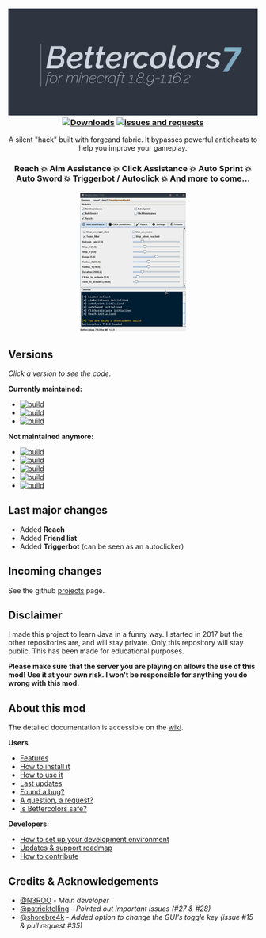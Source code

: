 <h3 align="center">
  <img src=".github/header.png">
  <br>
  <a href="https://github.com/N3ROO/Bettercolors/releases"><img alt="Downloads" src="https://img.shields.io/github/downloads/n3roo/bettercolors/total.svg"/></a>
    <a href="https://github.com/N3ROO/Bettercolors/issues"><img alt="issues and requests" src="https://img.shields.io/github/issues/n3roo/bettercolors.svg?label=issues%20or%20requests"/></a>
</h3>

<p align="center">
  A silent "hack" built with forgeand fabric. It bypasses powerful anticheats to help you improve your gameplay.
</p>

<h3 align="center">
  <b>Reach 💥 Aim Assistance 💥 Click Assistance 💥 Auto Sprint 💥 Auto Sword 💥 Triggerbot / Autoclick 💥 And more to come...</b>
  <br><br>
  <img src=".github/illustration.gif">
</h3>

## Versions
*Click a version to see the code.*

**Currently maintained:**
- [![build](https://img.shields.io/github/workflow/status/N3ROO/Bettercolors/Build%20MC1.8.9?label=Bettercolors%207.1.0%20for%20MC1.8.9%20(forge))](https://github.com/N3ROO/Bettercolors/tree/MC_1.8.9)
- [![build](https://img.shields.io/github/workflow/status/N3ROO/Bettercolors/Build%20MC1.16.2?label=Bettercolors%207.3.0%20for%20MC1.16.2%20(forge))](https://github.com/N3ROO/Bettercolors/tree/MC_1.16.2)
- [![build](https://img.shields.io/github/workflow/status/N3ROO/Bettercolors/Build%20MC1.16.2_fabric?label=Bettercolors%207.2.0%20for%20MC1.16.2%20(fabric))](https://github.com/N3ROO/Bettercolors/tree/MC_1.16.2_fabric)

**Not maintained anymore:**
- [![build](https://img.shields.io/github/workflow/status/N3ROO/Bettercolors/Build%20MC1.12.2?label=Bettercolors%206.1.0%20for%20MC1.12.2%20(forge))](https://github.com/N3ROO/Bettercolors/tree/MC_1.12.2)
- [![build](https://img.shields.io/github/workflow/status/N3ROO/Bettercolors/Build%20MC1.13.2?label=Bettercolors%206.0.0%20for%20MC1.13.2%20(forge))](https://github.com/N3ROO/Bettercolors/tree/MC_1.13.2)
- [![build](https://img.shields.io/github/workflow/status/N3ROO/Bettercolors/Build%20MC1.14.4?label=Bettercolors%206.1.0%20for%20MC1.14.4%20(forge))](https://github.com/N3ROO/Bettercolors/tree/MC_1.14.4)
- [![build](https://img.shields.io/github/workflow/status/N3ROO/Bettercolors/Build%20MC1.15.2?label=Bettercolors%206.1.2%20for%20MC1.15.2%20(forge))](https://github.com/N3ROO/Bettercolors/tree/MC_1.15.2)
- [![build](https://img.shields.io/github/workflow/status/N3ROO/Bettercolors/Build%20MC1.16.1?label=Bettercolors%207.2.0%20for%20MC1.16.1%20(forge))](https://github.com/N3ROO/Bettercolors/tree/MC_1.16.1)


## Last major changes

- Added **Reach**
- Added **Friend list**
- Added **Triggerbot** (can be seen as an autoclicker)

## Incoming changes

See the github [projects](https://github.com/N3ROO/Bettercolors/projects) page.

## Disclaimer

I made this project to learn Java in a funny way. I started in 2017 but the other repositories are, and will stay private. Only this repository will stay public. This has been made for educational purposes.

**Please make sure that the server you are playing on allows the use of this mod! Use it at your own risk. I won't be responsible for anything you do wrong with this mod.**

## About this mod

The detailed documentation is accessible on the [wiki](https://github.com/N3ROO/Bettercolors/wiki).

**Users**
- [Features](https://github.com/N3ROO/Bettercolors/wiki/2.-Features)
- [How to install it](https://github.com/N3ROO/Bettercolors/wiki/1.-User-section)
- [How to use it](https://github.com/N3ROO/Bettercolors/wiki/1.-User-section)
- [Last updates](https://github.com/N3ROO/Bettercolors/wiki/4.-Updates-&-Support-roadmap)
- [Found a bug?](https://github.com/N3ROO/Bettercolors/issues/new?assignees=&labels=&template=bug_report.md&title=)
- [A question, a request?](https://github.com/N3ROO/Bettercolors/issues/new?assignees=&labels=&template=feature_request.md&title=)
- [Is Bettercolors safe?](https://github.com/N3ROO/Bettercolors/wiki/0.-What-makes-Bettercolors-undetectable)

**Developers:**
- [How to set up your development environment](https://github.com/N3ROO/Bettercolors/wiki/3.-Developer-section)
- [Updates & support roadmap](https://github.com/N3ROO/Bettercolors/wiki/4.-Updates-&-Support-roadmap)
- [How to contribute](https://github.com/N3ROO/Bettercolors/wiki/3.-Developer-section#contributing)

## Credits & Acknowledgements

- [@N3ROO](https://github.com/N3ROO)  - *Main developer*
- [@patricktelling](https://github.com/patricktelling) - *Pointed out important issues (#27 & #28)*
- [@shorebre4k](https://github.com/shorebre4k) - *Added option to change the GUI's toggle key (issue #15 & pull request #35)*
